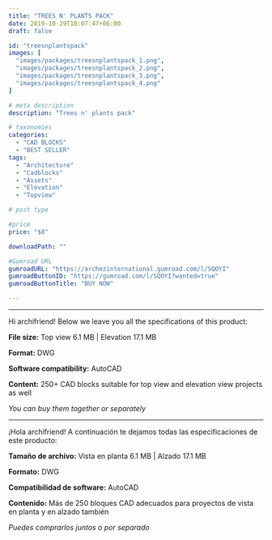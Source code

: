 ```yaml
---
title: "TREES N' PLANTS PACK"
date: 2019-10-29T10:07:47+06:00
draft: false

id: "treesnplantspack"
images: [
  "images/packages/treesnplantspack_1.png",
  "images/packages/treesnplantspack_2.png",
  "images/packages/treesnplantspack_3.png",
  "images/packages/treesnplantspack_4.png"
]

# meta description
description: "Trees n' plants pack"

# taxonomies
categories:
  - "CAD BLOCKS"
  - "BEST SELLER"
tags:
  - "Architecture"
  - "Cadblocks"
  - "Assets"
  - "Elevation"
  - "Topview"

# post type

#price
price: "$8"

downloadPath: ""

#Gumroad URL
gumroadURL: "https://archezinternational.gumroad.com/l/SQOYI"
gumroadButtonID: "https://gumroad.com/l/SQOYI?wanted=true"
gumroadButtonTitle: "BUY NOW"

---
```


___

Hi archifriend! Below we leave you all the specifications of this product:

**File size:** Top view 6.1 MB | Elevation 17.1 MB

**Format:** DWG

**Software compatibility:** AutoCAD

**Content:** 250+ CAD blocks suitable for top view and elevation view projects as well

*You can buy them together or separately*

_____

¡Hola archifriend! A continuación te dejamos todas las especificaciones de este producto:

**Tamaño de archivo:** Vista en planta 6.1 MB | Alzado 17.1 MB

**Formato:** DWG

**Compatibilidad de software:** AutoCAD

**Contenido:** Más de 250 bloques CAD adecuados para proyectos de vista en planta y en alzado también

*Puedes comprarlos juntos o por separado*